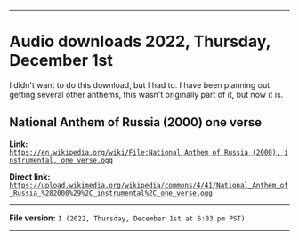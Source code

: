 
***

# Audio downloads 2022, Thursday, December 1st

I didn't want to do this download, but I had to. I have been planning out getting several other anthems, this wasn't originally part of it, but now it is.

## National Anthem of Russia (2000) one verse

**Link:** [`https://en.wikipedia.org/wiki/File:National_Anthem_of_Russia_(2000),_instrumental,_one_verse.ogg`](https://en.wikipedia.org/wiki/File:National_Anthem_of_Russia_(2000),_instrumental,_one_verse.ogg)

**Direct link:** [`https://upload.wikimedia.org/wikipedia/commons/4/41/National_Anthem_of_Russia_%282000%29%2C_instrumental%2C_one_verse.ogg`](https://upload.wikimedia.org/wikipedia/commons/4/41/National_Anthem_of_Russia_%282000%29%2C_instrumental%2C_one_verse.ogg)

***

**File version:** `1 (2022, Thursday, December 1st at 6:03 pm PST)`

***

